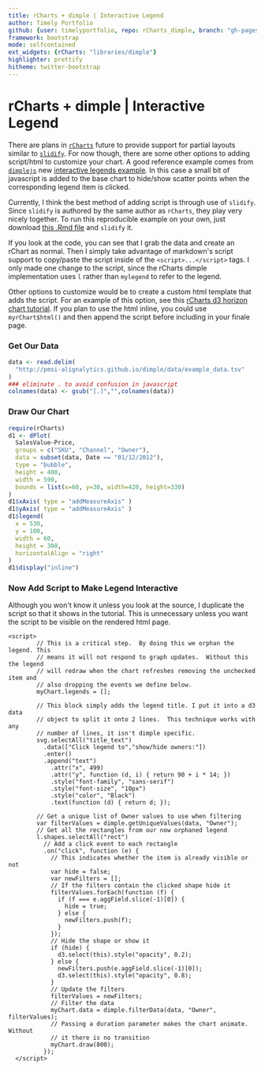 ```yaml
---
title: rCharts + dimple | Interactive Legend
author: Timely Portfolio
github: {user: timelyportfolio, repo: rCharts_dimple, branch: "gh-pages"}
framework: bootstrap
mode: selfcontained
ext_widgets: {rCharts: "libraries/dimple"}
highlighter: prettify
hitheme: twitter-bootstrap
---
```


<style>
.container { width: 850px;}
</style>

# rCharts + dimple | Interactive Legend

There are plans in [`rCharts`](http://rcharts.io/site) future to provide support for partial layouts similar to [`slidify`](http://slidify.org).  For now though, there are some other options to adding script/html to customize your chart.  A good reference example comes from [`dimplejs`](http://dimplejs.org) new [interactive legends example](http://dimplejs.org/advanced_examples_viewer.html?id=advanced_interactive_legends).  In this case a small bit of javascript is added to the base chart to hide/show scatter points when the corresponding legend item is clicked.

Currently, I think the best method of adding script is through use of `slidify`.  Since `slidify` is authored by the same author as `rCharts`, they play very nicely together.  To run this reproducible example on your own, just download [this .Rmd file](http://timelyportfolio.github.io/rCharts_dimple/example48_interactive_legend.Rmd) and `slidify` it.

If you look at the code, you can see that I grab the data and create an rChart as normal.  Then I simply take advantage of markdown's script support to copy/paste the script inside of the `<script>...</script>` tags.  I only made one change to the script, since the rCharts dimple implementation uses `l` rather than `mylegend` to refer to the legend.

Other options to customize would be to create a custom html template that adds the script.  For an example of this option, see this [rCharts d3 horizon chart tutorial](http://timelyportfolio.github.io/rCharts_d3_horizon/).  If you plan to use the html inline, you could use `myrChart$html()` and then append the script before including in your finale page.




### Get Our Data

```r
data <- read.delim(
  "http://pmsi-alignalytics.github.io/dimple/data/example_data.tsv"
)
### eliminate . to avoid confusion in javascript
colnames(data) <- gsub("[.]","",colnames(data))
```


### Draw Our Chart

```r
require(rCharts)
d1 <- dPlot(
  SalesValue~Price,
  groups = c("SKU", "Channel", "Owner"),
  data = subset(data, Date == "01/12/2012"),
  type = "bubble",
  height = 400,
  width = 590,
  bounds = list(x=60, y=30, width=420, height=330)
)
d1$xAxis( type = "addMeasureAxis" )
d1$yAxis( type = "addMeasureAxis" )
d1$legend(
  x = 530,
  y = 100,
  width = 60,
  height = 300,
  horizontalAlign = "right"
)
d1$display("inline")
```


<div id='chart2d428776366' class='rChart dimple'></div>
<script type="text/javascript">
  var opts = {
 "dom": "chart2d428776366",
"width":    590,
"height":    400,
"x": "Price",
"y": "SalesValue",
"groups": [ "SKU", "Channel", "Owner" ],
"type": "bubble",
"bounds": {
 "x":     60,
"y":     30,
"width":    420,
"height":    330 
},
"id": "chart2d428776366" 
},
    data = [
 {
 "Date": "01/12/2012",
"Month": "Dec-12",
"Channel": "Hypermarkets",
"Owner": "Aperture",
"Brand": "Delta",
"PackSize": 12,
"PackType": "Standard",
"SKU": "Delta 12 Pack Standard",
"PriceTier": "Budget",
"UnitSales": 1553,
"SalesValue": 88223,
"Distribution":  98.19,
"CostofSales": 224.14,
"Price":  56.81,
"GrossProfit":  87999,
"IndirectCosts":  82160,
"OperatingProfit": 5838.9,
"UnitSalesMonthlyChange": 81,
"SalesValueMonthlyChange": 4492,
"DistributionMonthlyChange":   0.64,
"CostofSalesMonthlyChange":  11.42,
"PriceMonthlyChange":  -0.07,
"GrossProfitMonthlyChange": 4480.6,
"IndirectCostsMonthlyChange":   4184,
"OperatingProfitMonthlyChange": 296.57 
},
{
 "Date": "01/12/2012",
"Month": "Dec-12",
"Channel": "Hypermarkets",
"Owner": "Aperture",
"Brand": "Eta",
"PackSize": 12,
"PackType": "Standard",
"SKU": "Eta 12 Pack Standard",
"PriceTier": "Budget",
"UnitSales": 928,
"SalesValue": 40885,
"Distribution":  17.48,
"CostofSales": 103.87,
"Price":  44.06,
"GrossProfit":  40781,
"IndirectCosts":  38075,
"OperatingProfit": 2705.9,
"UnitSalesMonthlyChange": 66,
"SalesValueMonthlyChange": 2829,
"DistributionMonthlyChange":   2.34,
"CostofSalesMonthlyChange":   7.19,
"PriceMonthlyChange":  -0.09,
"GrossProfitMonthlyChange": 2821.8,
"IndirectCostsMonthlyChange": 2634.6,
"OperatingProfitMonthlyChange": 187.24 
},
{
 "Date": "01/12/2012",
"Month": "Dec-12",
"Channel": "Hypermarkets",
"Owner": "Aperture",
"Brand": "Omicron",
"PackSize": 8,
"PackType": "Standard",
"SKU": "Omicron 8 Pack Standard",
"PriceTier": "Regular",
"UnitSales": 470,
"SalesValue": 41348,
"Distribution":  33.84,
"CostofSales": 105.05,
"Price":  87.97,
"GrossProfit":  41243,
"IndirectCosts":  38507,
"OperatingProfit": 2736.3,
"UnitSalesMonthlyChange": 180,
"SalesValueMonthlyChange": 15759,
"DistributionMonthlyChange":   3.44,
"CostofSalesMonthlyChange":  40.04,
"PriceMonthlyChange":  -0.27,
"GrossProfitMonthlyChange":  15719,
"IndirectCostsMonthlyChange":  14676,
"OperatingProfitMonthlyChange": 1042.5 
},
{
 "Date": "01/12/2012",
"Month": "Dec-12",
"Channel": "Hypermarkets",
"Owner": "Aperture",
"Brand": "Omicron",
"PackSize": 12,
"PackType": "Deluxe",
"SKU": "Omicron 12 Pack Deluxe",
"PriceTier": "Regular",
"UnitSales": 721,
"SalesValue": 63070,
"Distribution":  48.42,
"CostofSales": 160.24,
"Price":  87.48,
"GrossProfit":  62910,
"IndirectCosts":  58736,
"OperatingProfit": 4174.3,
"UnitSalesMonthlyChange": 349,
"SalesValueMonthlyChange": 30535,
"DistributionMonthlyChange":   7.74,
"CostofSalesMonthlyChange":  77.58,
"PriceMonthlyChange":   0.02,
"GrossProfitMonthlyChange":  30457,
"IndirectCostsMonthlyChange":  28437,
"OperatingProfitMonthlyChange": 2020.8 
},
{
 "Date": "01/12/2012",
"Month": "Dec-12",
"Channel": "Hypermarkets",
"Owner": "Aperture",
"Brand": "Omicron",
"PackSize": 12,
"PackType": "Giftset",
"SKU": "Omicron 12 Pack Giftset",
"PriceTier": "Regular",
"UnitSales": 7315,
"SalesValue": 620587,
"Distribution":  99.44,
"CostofSales": 1576.7,
"Price":  84.84,
"GrossProfit": 6.1901e+05,
"IndirectCosts": 5.7793e+05,
"OperatingProfit":  41076,
"UnitSalesMonthlyChange": 4604,
"SalesValueMonthlyChange": 385333,
"DistributionMonthlyChange":   0.23,
"CostofSalesMonthlyChange": 978.97,
"PriceMonthlyChange":  -1.94,
"GrossProfitMonthlyChange": 3.8435e+05,
"IndirectCostsMonthlyChange": 3.5885e+05,
"OperatingProfitMonthlyChange":  25505 
},
{
 "Date": "01/12/2012",
"Month": "Dec-12",
"Channel": "Hypermarkets",
"Owner": "Aperture",
"Brand": "Omicron",
"PackSize": 12,
"PackType": "Standard",
"SKU": "Omicron 12 Pack Standard",
"PriceTier": "Regular",
"UnitSales": 1766,
"SalesValue": 129609,
"Distribution":  50.03,
"CostofSales": 329.29,
"Price":  73.39,
"GrossProfit": 1.2928e+05,
"IndirectCosts": 1.207e+05,
"OperatingProfit": 8578.5,
"UnitSalesMonthlyChange": 918,
"SalesValueMonthlyChange": 67277,
"DistributionMonthlyChange":   8.73,
"CostofSalesMonthlyChange": 170.93,
"PriceMonthlyChange":  -0.11,
"GrossProfitMonthlyChange":  67106,
"IndirectCostsMonthlyChange":  62654,
"OperatingProfitMonthlyChange": 4452.5 
},
{
 "Date": "01/12/2012",
"Month": "Dec-12",
"Channel": "Hypermarkets",
"Owner": "Aperture",
"Brand": "Omicron",
"PackSize": 18,
"PackType": "Standard",
"SKU": "Omicron 18 Pack Standard",
"PriceTier": "Regular",
"UnitSales": 40370,
"SalesValue": 2379032,
"Distribution":  99.94,
"CostofSales": 6044.2,
"Price":  58.93,
"GrossProfit": 2.373e+06,
"IndirectCosts": 2.2155e+06,
"OperatingProfit": 1.5746e+05,
"UnitSalesMonthlyChange": -503,
"SalesValueMonthlyChange": -39845,
"DistributionMonthlyChange":   0.01,
"CostofSalesMonthlyChange": -101.23,
"PriceMonthlyChange":  -0.25,
"GrossProfitMonthlyChange": -39744,
"IndirectCostsMonthlyChange": -37106,
"OperatingProfitMonthlyChange": -2637.4 
},
{
 "Date": "01/12/2012",
"Month": "Dec-12",
"Channel": "Hypermarkets",
"Owner": "Aperture",
"Brand": "Sigma",
"PackSize": 12,
"PackType": "Giftset",
"SKU": "Sigma 12 Pack Giftset",
"PriceTier": "Premium",
"UnitSales": 2388,
"SalesValue": 355954,
"Distribution":  98.21,
"CostofSales": 904.34,
"Price": 149.06,
"GrossProfit": 3.5505e+05,
"IndirectCosts": 3.3149e+05,
"OperatingProfit":  23560,
"UnitSalesMonthlyChange": 837,
"SalesValueMonthlyChange": 123731,
"DistributionMonthlyChange":   1.91,
"CostofSalesMonthlyChange": 314.35,
"PriceMonthlyChange":  -0.66,
"GrossProfitMonthlyChange": 1.2342e+05,
"IndirectCostsMonthlyChange": 1.1523e+05,
"OperatingProfitMonthlyChange": 8189.6 
},
{
 "Date": "01/12/2012",
"Month": "Dec-12",
"Channel": "Hypermarkets",
"Owner": "Aperture",
"Brand": "Sigma",
"PackSize": 12,
"PackType": "Standard",
"SKU": "Sigma 12 Pack Standard",
"PriceTier": "Premium",
"UnitSales": 1663,
"SalesValue": 245351,
"Distribution":  98.66,
"CostofSales": 623.34,
"Price": 147.54,
"GrossProfit": 2.4473e+05,
"IndirectCosts": 2.2849e+05,
"OperatingProfit":  16239,
"UnitSalesMonthlyChange": 630,
"SalesValueMonthlyChange": 92337,
"DistributionMonthlyChange":   0.16,
"CostofSalesMonthlyChange": 234.59,
"PriceMonthlyChange":  -0.59,
"GrossProfitMonthlyChange":  92102,
"IndirectCostsMonthlyChange":  85990,
"OperatingProfitMonthlyChange": 6112.1 
},
{
 "Date": "01/12/2012",
"Month": "Dec-12",
"Channel": "Hypermarkets",
"Owner": "Aperture",
"Brand": "Tau",
"PackSize": 12,
"PackType": "Standard",
"SKU": "Tau 12 Pack Standard",
"PriceTier": "Regular",
"UnitSales": 589,
"SalesValue": 45364,
"Distribution":  92.22,
"CostofSales": 115.25,
"Price":  77.02,
"GrossProfit":  45249,
"IndirectCosts":  42246,
"OperatingProfit": 3002.3,
"UnitSalesMonthlyChange": 30,
"SalesValueMonthlyChange": 2436,
"DistributionMonthlyChange":  -1.04,
"CostofSalesMonthlyChange":   6.19,
"PriceMonthlyChange":   0.23,
"GrossProfitMonthlyChange": 2429.8,
"IndirectCostsMonthlyChange": 2268.6,
"OperatingProfitMonthlyChange": 161.24 
},
{
 "Date": "01/12/2012",
"Month": "Dec-12",
"Channel": "Hypermarkets",
"Owner": "Black Mesa",
"Brand": "Epsilon",
"PackSize": 12,
"PackType": "Standard",
"SKU": "Epsilon 12 Pack Standard",
"PriceTier": "Budget",
"UnitSales": 721,
"SalesValue": 38965,
"Distribution":  45.96,
"CostofSales":  98.99,
"Price":  54.04,
"GrossProfit":  38866,
"IndirectCosts":  36287,
"OperatingProfit": 2578.8,
"UnitSalesMonthlyChange": 127,
"SalesValueMonthlyChange": 6734,
"DistributionMonthlyChange":   0.66,
"CostofSalesMonthlyChange":   17.1,
"PriceMonthlyChange":  -0.22,
"GrossProfitMonthlyChange": 6716.9,
"IndirectCostsMonthlyChange":   6271,
"OperatingProfitMonthlyChange": 445.89 
},
{
 "Date": "01/12/2012",
"Month": "Dec-12",
"Channel": "Hypermarkets",
"Owner": "Black Mesa",
"Brand": "Iota",
"PackSize": 12,
"PackType": "Giftset",
"SKU": "Iota 12 Pack Giftset",
"PriceTier": "Regular",
"UnitSales": 1177,
"SalesValue": 114062,
"Distribution":  97.46,
"CostofSales": 289.79,
"Price":  96.91,
"GrossProfit": 1.1377e+05,
"IndirectCosts": 1.0622e+05,
"OperatingProfit": 7549.7,
"UnitSalesMonthlyChange": 591,
"SalesValueMonthlyChange": 56616,
"DistributionMonthlyChange":   3.71,
"CostofSalesMonthlyChange": 143.84,
"PriceMonthlyChange":  -1.12,
"GrossProfitMonthlyChange":  56472,
"IndirectCostsMonthlyChange":  52724,
"OperatingProfitMonthlyChange": 3747.8 
},
{
 "Date": "01/12/2012",
"Month": "Dec-12",
"Channel": "Hypermarkets",
"Owner": "Black Mesa",
"Brand": "Iota",
"PackSize": 12,
"PackType": "Standard",
"SKU": "Iota 12 Pack Standard",
"PriceTier": "Regular",
"UnitSales": 1384,
"SalesValue": 123644,
"Distribution":   98.4,
"CostofSales": 314.13,
"Price":  89.34,
"GrossProfit": 1.2333e+05,
"IndirectCosts": 1.1515e+05,
"OperatingProfit": 8183.9,
"UnitSalesMonthlyChange": 333,
"SalesValueMonthlyChange": 30877,
"DistributionMonthlyChange":   1.62,
"CostofSalesMonthlyChange":  78.44,
"PriceMonthlyChange":   1.07,
"GrossProfitMonthlyChange":  30799,
"IndirectCostsMonthlyChange":  28755,
"OperatingProfitMonthlyChange":   2044 
},
{
 "Date": "01/12/2012",
"Month": "Dec-12",
"Channel": "Hypermarkets",
"Owner": "Black Mesa",
"Brand": "Lambda",
"PackSize": 8,
"PackType": "Standard",
"SKU": "Lambda 8 Pack Standard",
"PriceTier": "Budget",
"UnitSales": 796,
"SalesValue": 48595,
"Distribution":  42.62,
"CostofSales": 123.46,
"Price":  61.05,
"GrossProfit":  48472,
"IndirectCosts":  45255,
"OperatingProfit": 3216.8,
"UnitSalesMonthlyChange": -123,
"SalesValueMonthlyChange": -6366,
"DistributionMonthlyChange": -26.55,
"CostofSalesMonthlyChange": -16.17,
"PriceMonthlyChange":   1.24,
"GrossProfitMonthlyChange": -6349.8,
"IndirectCostsMonthlyChange": -5928.5,
"OperatingProfitMonthlyChange": -421.35 
},
{
 "Date": "01/12/2012",
"Month": "Dec-12",
"Channel": "Hypermarkets",
"Owner": "Black Mesa",
"Brand": "Lambda",
"PackSize": 12,
"PackType": "Standard",
"SKU": "Lambda 12 Pack Standard",
"PriceTier": "Budget",
"UnitSales": 3245,
"SalesValue": 187067,
"Distribution":  99.71,
"CostofSales": 475.26,
"Price":  57.65,
"GrossProfit": 1.8659e+05,
"IndirectCosts": 1.7421e+05,
"OperatingProfit":  12382,
"UnitSalesMonthlyChange": 274,
"SalesValueMonthlyChange": 16015,
"DistributionMonthlyChange":    0.4,
"CostofSalesMonthlyChange":  40.69,
"PriceMonthlyChange":   0.08,
"GrossProfitMonthlyChange":  15974,
"IndirectCostsMonthlyChange":  14914,
"OperatingProfitMonthlyChange": 1060.4 
},
{
 "Date": "01/12/2012",
"Month": "Dec-12",
"Channel": "Hypermarkets",
"Owner": "Black Mesa",
"Brand": "Mu",
"PackSize": 12,
"PackType": "Standard",
"SKU": "Mu 12 Pack Standard",
"PriceTier": "Premium",
"UnitSales": 614,
"SalesValue": 90866,
"Distribution":  66.91,
"CostofSales": 230.86,
"Price": 147.99,
"GrossProfit":  90635,
"IndirectCosts":  84621,
"OperatingProfit": 6013.8,
"UnitSalesMonthlyChange": 343,
"SalesValueMonthlyChange": 49419,
"DistributionMonthlyChange":   8.69,
"CostofSalesMonthlyChange": 125.56,
"PriceMonthlyChange":  -4.95,
"GrossProfitMonthlyChange":  49293,
"IndirectCostsMonthlyChange":  46023,
"OperatingProfitMonthlyChange": 3270.9 
},
{
 "Date": "01/12/2012",
"Month": "Dec-12",
"Channel": "Hypermarkets",
"Owner": "Black Mesa",
"Brand": "Theta",
"PackSize": 6,
"PackType": "Standard",
"SKU": "Theta 6 Pack Standard",
"PriceTier": "Regular",
"UnitSales": 305,
"SalesValue": 31113,
"Distribution":   20.6,
"CostofSales":  79.04,
"Price": 102.01,
"GrossProfit":  31034,
"IndirectCosts":  28975,
"OperatingProfit": 2059.3,
"UnitSalesMonthlyChange": 126,
"SalesValueMonthlyChange": 12752,
"DistributionMonthlyChange":   2.96,
"CostofSalesMonthlyChange":  32.39,
"PriceMonthlyChange":  -0.57,
"GrossProfitMonthlyChange":  12720,
"IndirectCostsMonthlyChange":  11876,
"OperatingProfitMonthlyChange": 843.65 
},
{
 "Date": "01/12/2012",
"Month": "Dec-12",
"Channel": "Hypermarkets",
"Owner": "Black Mesa",
"Brand": "Theta",
"PackSize": 8,
"PackType": "Standard",
"SKU": "Theta 8 Pack Standard",
"PriceTier": "Regular",
"UnitSales": 4679,
"SalesValue": 344647,
"Distribution":  97.49,
"CostofSales": 875.61,
"Price":  73.66,
"GrossProfit": 3.4377e+05,
"IndirectCosts": 3.2096e+05,
"OperatingProfit":  22811,
"UnitSalesMonthlyChange": 1872,
"SalesValueMonthlyChange": 132030,
"DistributionMonthlyChange":   -1.1,
"CostofSalesMonthlyChange": 335.44,
"PriceMonthlyChange":  -2.09,
"GrossProfitMonthlyChange": 1.3169e+05,
"IndirectCostsMonthlyChange": 1.2296e+05,
"OperatingProfitMonthlyChange": 8738.2 
},
{
 "Date": "01/12/2012",
"Month": "Dec-12",
"Channel": "Hypermarkets",
"Owner": "Black Mesa",
"Brand": "Theta",
"PackSize": 12,
"PackType": "Deluxe",
"SKU": "Theta 12 Pack Deluxe",
"PriceTier": "Regular",
"UnitSales": 1894,
"SalesValue": 155006,
"Distribution":   81.5,
"CostofSales": 393.81,
"Price":  81.84,
"GrossProfit": 1.5461e+05,
"IndirectCosts": 1.4435e+05,
"OperatingProfit":  10259,
"UnitSalesMonthlyChange": 1414,
"SalesValueMonthlyChange": 114224,
"DistributionMonthlyChange":   9.69,
"CostofSalesMonthlyChange":  290.2,
"PriceMonthlyChange":  -3.12,
"GrossProfitMonthlyChange": 1.1393e+05,
"IndirectCostsMonthlyChange": 1.0637e+05,
"OperatingProfitMonthlyChange": 7559.8 
},
{
 "Date": "01/12/2012",
"Month": "Dec-12",
"Channel": "Hypermarkets",
"Owner": "Black Mesa",
"Brand": "Theta",
"PackSize": 12,
"PackType": "Giftset",
"SKU": "Theta 12 Pack Giftset",
"PriceTier": "Regular",
"UnitSales": 4281,
"SalesValue": 368994,
"Distribution":  99.39,
"CostofSales": 937.47,
"Price":  86.19,
"GrossProfit": 3.6806e+05,
"IndirectCosts": 3.4363e+05,
"OperatingProfit":  24423,
"UnitSalesMonthlyChange": 2374,
"SalesValueMonthlyChange": 191488,
"DistributionMonthlyChange":   0.85,
"CostofSalesMonthlyChange":  486.5,
"PriceMonthlyChange":  -6.89,
"GrossProfitMonthlyChange": 1.91e+05,
"IndirectCostsMonthlyChange": 1.7833e+05,
"OperatingProfitMonthlyChange":  12675 
},
{
 "Date": "01/12/2012",
"Month": "Dec-12",
"Channel": "Hypermarkets",
"Owner": "Black Mesa",
"Brand": "Theta",
"PackSize": 12,
"PackType": "Standard",
"SKU": "Theta 12 Pack Standard",
"PriceTier": "Regular",
"UnitSales": 10676,
"SalesValue": 768425,
"Distribution":  99.98,
"CostofSales": 1952.3,
"Price":  71.98,
"GrossProfit": 7.6647e+05,
"IndirectCosts": 7.1561e+05,
"OperatingProfit":  50860,
"UnitSalesMonthlyChange": 2739,
"SalesValueMonthlyChange": 186789,
"DistributionMonthlyChange":   0.47,
"CostofSalesMonthlyChange": 474.55,
"PriceMonthlyChange":   -1.3,
"GrossProfitMonthlyChange": 1.8631e+05,
"IndirectCostsMonthlyChange": 1.7395e+05,
"OperatingProfitMonthlyChange":  12364 
},
{
 "Date": "01/12/2012",
"Month": "Dec-12",
"Channel": "Hypermarkets",
"Owner": "Black Mesa",
"Brand": "Theta",
"PackSize": 18,
"PackType": "Standard",
"SKU": "Theta 18 Pack Standard",
"PriceTier": "Regular",
"UnitSales": 69711,
"SalesValue": 4120384,
"Distribution":  99.64,
"CostofSales":  10468,
"Price":  59.11,
"GrossProfit": 4.1099e+06,
"IndirectCosts": 3.8372e+06,
"OperatingProfit": 2.7272e+05,
"UnitSalesMonthlyChange": 52055,
"SalesValueMonthlyChange": 2986989,
"DistributionMonthlyChange":  -0.31,
"CostofSalesMonthlyChange": 7588.8,
"PriceMonthlyChange":  -5.08,
"GrossProfitMonthlyChange": 2.9794e+06,
"IndirectCostsMonthlyChange": 2.7817e+06,
"OperatingProfitMonthlyChange": 1.977e+05 
},
{
 "Date": "01/12/2012",
"Month": "Dec-12",
"Channel": "Hypermarkets",
"Owner": "LexCorp",
"Brand": "Gamma",
"PackSize": 12,
"PackType": "Standard",
"SKU": "Gamma 12 Pack Standard",
"PriceTier": "Budget",
"UnitSales": 2547,
"SalesValue": 158784,
"Distribution":  99.21,
"CostofSales": 403.41,
"Price":  62.34,
"GrossProfit": 1.5838e+05,
"IndirectCosts": 1.4787e+05,
"OperatingProfit":  10510,
"UnitSalesMonthlyChange": 125,
"SalesValueMonthlyChange": 10540,
"DistributionMonthlyChange":   1.29,
"CostofSalesMonthlyChange":  26.78,
"PriceMonthlyChange":   1.13,
"GrossProfitMonthlyChange":  10513,
"IndirectCostsMonthlyChange": 9815.8,
"OperatingProfitMonthlyChange": 697.43 
},
{
 "Date": "01/12/2012",
"Month": "Dec-12",
"Channel": "Hypermarkets",
"Owner": "MomCorp",
"Brand": "Alpha",
"PackSize": 12,
"PackType": "Standard",
"SKU": "Alpha 12 Pack Standard",
"PriceTier": "Regular",
"UnitSales": 1537,
"SalesValue": 128728,
"Distribution":  70.09,
"CostofSales": 327.05,
"Price":  83.75,
"GrossProfit": 1.284e+05,
"IndirectCosts": 1.1988e+05,
"OperatingProfit": 8520.6,
"UnitSalesMonthlyChange": 563,
"SalesValueMonthlyChange": 45857,
"DistributionMonthlyChange":  -1.67,
"CostofSalesMonthlyChange": 116.51,
"PriceMonthlyChange":  -1.33,
"GrossProfitMonthlyChange":  45740,
"IndirectCostsMonthlyChange":  42705,
"OperatingProfitMonthlyChange": 3035.3 
},
{
 "Date": "01/12/2012",
"Month": "Dec-12",
"Channel": "Hypermarkets",
"Owner": "MomCorp",
"Brand": "Alpha",
"PackSize": 18,
"PackType": "Standard",
"SKU": "Alpha 18 Pack Standard",
"PriceTier": "Regular",
"UnitSales": 2521,
"SalesValue": 191567,
"Distribution":  95.73,
"CostofSales":  486.7,
"Price":  75.99,
"GrossProfit": 1.9108e+05,
"IndirectCosts": 1.784e+05,
"OperatingProfit":  12679,
"UnitSalesMonthlyChange": 321,
"SalesValueMonthlyChange": 27490,
"DistributionMonthlyChange":   0.41,
"CostofSalesMonthlyChange":  69.84,
"PriceMonthlyChange":   1.41,
"GrossProfitMonthlyChange":  27420,
"IndirectCostsMonthlyChange":  25601,
"OperatingProfitMonthlyChange": 1818.8 
},
{
 "Date": "01/12/2012",
"Month": "Dec-12",
"Channel": "Hypermarkets",
"Owner": "Rekall",
"Brand": "Beta",
"PackSize": 8,
"PackType": "Standard",
"SKU": "Beta 8 Pack Standard",
"PriceTier": "Premium",
"UnitSales": 1839,
"SalesValue": 218055,
"Distribution":  97.78,
"CostofSales": 553.99,
"Price": 118.57,
"GrossProfit": 2.175e+05,
"IndirectCosts": 2.0307e+05,
"OperatingProfit":  14433,
"UnitSalesMonthlyChange": 669,
"SalesValueMonthlyChange": 79398,
"DistributionMonthlyChange":   0.37,
"CostofSalesMonthlyChange": 201.72,
"PriceMonthlyChange":   0.06,
"GrossProfitMonthlyChange":  79196,
"IndirectCostsMonthlyChange":  73941,
"OperatingProfitMonthlyChange": 5255.2 
},
{
 "Date": "01/12/2012",
"Month": "Dec-12",
"Channel": "Hypermarkets",
"Owner": "Rekall",
"Brand": "Beta",
"PackSize": 12,
"PackType": "Deluxe",
"SKU": "Beta 12 Pack Deluxe",
"PriceTier": "Premium",
"UnitSales": 1241,
"SalesValue": 141427,
"Distribution":  82.09,
"CostofSales": 359.31,
"Price": 113.96,
"GrossProfit": 1.4107e+05,
"IndirectCosts": 1.3171e+05,
"OperatingProfit": 9360.5,
"UnitSalesMonthlyChange": 688,
"SalesValueMonthlyChange": 78391,
"DistributionMonthlyChange":  13.12,
"CostofSalesMonthlyChange": 199.16,
"PriceMonthlyChange":  -0.03,
"GrossProfitMonthlyChange":  78192,
"IndirectCostsMonthlyChange":  73004,
"OperatingProfitMonthlyChange": 5188.3 
},
{
 "Date": "01/12/2012",
"Month": "Dec-12",
"Channel": "Hypermarkets",
"Owner": "Rekall",
"Brand": "Beta",
"PackSize": 12,
"PackType": "Giftset",
"SKU": "Beta 12 Pack Giftset",
"PriceTier": "Premium",
"UnitSales": 6796,
"SalesValue": 786737,
"Distribution":  99.43,
"CostofSales": 1998.8,
"Price": 115.76,
"GrossProfit": 7.8474e+05,
"IndirectCosts": 7.3267e+05,
"OperatingProfit":  52072,
"UnitSalesMonthlyChange": 4294,
"SalesValueMonthlyChange": 490375,
"DistributionMonthlyChange":   2.32,
"CostofSalesMonthlyChange": 1245.8,
"PriceMonthlyChange":  -2.69,
"GrossProfitMonthlyChange": 4.8913e+05,
"IndirectCostsMonthlyChange": 4.5667e+05,
"OperatingProfitMonthlyChange":  32456 
},
{
 "Date": "01/12/2012",
"Month": "Dec-12",
"Channel": "Hypermarkets",
"Owner": "Rekall",
"Brand": "Beta",
"PackSize": 12,
"PackType": "Standard",
"SKU": "Beta 12 Pack Standard",
"PriceTier": "Premium",
"UnitSales": 8007,
"SalesValue": 823151,
"Distribution":  99.93,
"CostofSales": 2091.3,
"Price":  102.8,
"GrossProfit": 8.2106e+05,
"IndirectCosts": 7.6658e+05,
"OperatingProfit":  54483,
"UnitSalesMonthlyChange": 1427,
"SalesValueMonthlyChange": 153240,
"DistributionMonthlyChange":   0.02,
"CostofSalesMonthlyChange": 389.32,
"PriceMonthlyChange":   0.99,
"GrossProfitMonthlyChange": 1.5285e+05,
"IndirectCostsMonthlyChange": 1.4271e+05,
"OperatingProfitMonthlyChange":  10143 
},
{
 "Date": "01/12/2012",
"Month": "Dec-12",
"Channel": "Hypermarkets",
"Owner": "Rekall",
"Brand": "Beta",
"PackSize": 18,
"PackType": "Standard",
"SKU": "Beta 18 Pack Standard",
"PriceTier": "Premium",
"UnitSales": 17705,
"SalesValue": 1542020,
"Distribution":  98.23,
"CostofSales": 3917.7,
"Price":   87.1,
"GrossProfit": 1.5381e+06,
"IndirectCosts": 1.436e+06,
"OperatingProfit": 1.0206e+05,
"UnitSalesMonthlyChange": 10228,
"SalesValueMonthlyChange": 868979,
"DistributionMonthlyChange":   1.66,
"CostofSalesMonthlyChange": 2207.7,
"PriceMonthlyChange":  -2.91,
"GrossProfitMonthlyChange": 8.6677e+05,
"IndirectCostsMonthlyChange": 8.0926e+05,
"OperatingProfitMonthlyChange":  57515 
},
{
 "Date": "01/12/2012",
"Month": "Dec-12",
"Channel": "Hypermarkets",
"Owner": "Rekall",
"Brand": "Beta",
"PackSize": 60,
"PackType": "Standard",
"SKU": "Beta 60 Pack Standard",
"PriceTier": "Premium",
"UnitSales": 974,
"SalesValue": 103201,
"Distribution":  50.46,
"CostofSales": 262.19,
"Price": 105.96,
"GrossProfit": 1.0294e+05,
"IndirectCosts":  96108,
"OperatingProfit": 6830.4,
"UnitSalesMonthlyChange": 382,
"SalesValueMonthlyChange": 42390,
"DistributionMonthlyChange":   7.98,
"CostofSalesMonthlyChange":  107.7,
"PriceMonthlyChange":   3.24,
"GrossProfitMonthlyChange":  42282,
"IndirectCostsMonthlyChange":  39477,
"OperatingProfitMonthlyChange": 2805.1 
},
{
 "Date": "01/12/2012",
"Month": "Dec-12",
"Channel": "Hypermarkets",
"Owner": "Stark Ind",
"Brand": "Omega",
"PackSize": 12,
"PackType": "Standard",
"SKU": "Omega 12 Pack Standard",
"PriceTier": "Budget",
"UnitSales": 625,
"SalesValue": 39725,
"Distribution":  36.61,
"CostofSales": 100.93,
"Price":  63.56,
"GrossProfit":  39624,
"IndirectCosts":  36995,
"OperatingProfit": 2629.5,
"UnitSalesMonthlyChange": 245,
"SalesValueMonthlyChange": 15871,
"DistributionMonthlyChange":  -1.41,
"CostofSalesMonthlyChange":  40.33,
"PriceMonthlyChange":   0.79,
"GrossProfitMonthlyChange":  15831,
"IndirectCostsMonthlyChange":  14780,
"OperatingProfitMonthlyChange": 1050.3 
},
{
 "Date": "01/12/2012",
"Month": "Dec-12",
"Channel": "Hypermarkets",
"Owner": "Tyrell Corp",
"Brand": "Kappa",
"PackSize": 8,
"PackType": "Standard",
"SKU": "Kappa 8 Pack Standard",
"PriceTier": "Regular",
"UnitSales": 1416,
"SalesValue": 108079,
"Distribution":   64.3,
"CostofSales": 274.58,
"Price":  76.33,
"GrossProfit": 1.078e+05,
"IndirectCosts": 1.0065e+05,
"OperatingProfit": 7153.3,
"UnitSalesMonthlyChange": 425,
"SalesValueMonthlyChange": 32565,
"DistributionMonthlyChange":   0.79,
"CostofSalesMonthlyChange":  82.73,
"PriceMonthlyChange":   0.13,
"GrossProfitMonthlyChange":  32482,
"IndirectCostsMonthlyChange":  30327,
"OperatingProfitMonthlyChange": 2155.4 
},
{
 "Date": "01/12/2012",
"Month": "Dec-12",
"Channel": "Hypermarkets",
"Owner": "Tyrell Corp",
"Brand": "Kappa",
"PackSize": 12,
"PackType": "Standard",
"SKU": "Kappa 12 Pack Standard",
"PriceTier": "Regular",
"UnitSales": 5180,
"SalesValue": 355197,
"Distribution":  99.33,
"CostofSales": 902.41,
"Price":  68.57,
"GrossProfit": 3.5429e+05,
"IndirectCosts": 3.3078e+05,
"OperatingProfit":  23510,
"UnitSalesMonthlyChange": 2874,
"SalesValueMonthlyChange": 187428,
"DistributionMonthlyChange":   0.59,
"CostofSalesMonthlyChange": 476.18,
"PriceMonthlyChange":  -4.18,
"GrossProfitMonthlyChange": 1.8695e+05,
"IndirectCostsMonthlyChange": 1.7455e+05,
"OperatingProfitMonthlyChange":  12405 
},
{
 "Date": "01/12/2012",
"Month": "Dec-12",
"Channel": "Hypermarkets",
"Owner": "Tyrell Corp",
"Brand": "Kappa",
"PackSize": 18,
"PackType": "Standard",
"SKU": "Kappa 18 Pack Standard",
"PriceTier": "Regular",
"UnitSales": 11113,
"SalesValue": 697498,
"Distribution":  99.07,
"CostofSales": 1772.1,
"Price":  62.76,
"GrossProfit": 6.9573e+05,
"IndirectCosts": 6.4956e+05,
"OperatingProfit":  46166,
"UnitSalesMonthlyChange": 1348,
"SalesValueMonthlyChange": 89144,
"DistributionMonthlyChange":   0.71,
"CostofSalesMonthlyChange": 226.47,
"PriceMonthlyChange":   0.46,
"GrossProfitMonthlyChange":  88918,
"IndirectCostsMonthlyChange":  83017,
"OperatingProfitMonthlyChange": 5900.4 
},
{
 "Date": "01/12/2012",
"Month": "Dec-12",
"Channel": "Hypermarkets",
"Owner": "Wayne Ent",
"Brand": "Pi",
"PackSize": 12,
"PackType": "Giftset",
"SKU": "Pi 12 Pack Giftset",
"PriceTier": "Regular",
"UnitSales": 1380,
"SalesValue": 108170,
"Distribution":  74.75,
"CostofSales": 274.82,
"Price":  78.38,
"GrossProfit": 1.079e+05,
"IndirectCosts": 1.0074e+05,
"OperatingProfit": 7159.7,
"UnitSalesMonthlyChange": 622,
"SalesValueMonthlyChange": 48739,
"DistributionMonthlyChange":  -3.19,
"CostofSalesMonthlyChange": 123.83,
"PriceMonthlyChange":  -0.03,
"GrossProfitMonthlyChange":  48615,
"IndirectCostsMonthlyChange":  45389,
"OperatingProfitMonthlyChange": 3225.7 
},
{
 "Date": "01/12/2012",
"Month": "Dec-12",
"Channel": "Supermarkets",
"Owner": "Aperture",
"Brand": "Delta",
"PackSize": 12,
"PackType": "Standard",
"SKU": "Delta 12 Pack Standard",
"PriceTier": "Budget",
"UnitSales": 808,
"SalesValue": 48600,
"Distribution":  20.13,
"CostofSales": 123.47,
"Price":  60.15,
"GrossProfit":  48477,
"IndirectCosts":  45260,
"OperatingProfit": 3216.7,
"UnitSalesMonthlyChange": 23,
"SalesValueMonthlyChange": 2091,
"DistributionMonthlyChange":   1.33,
"CostofSalesMonthlyChange":   5.31,
"PriceMonthlyChange":    0.9,
"GrossProfitMonthlyChange": 2085.7,
"IndirectCostsMonthlyChange": 1947.3,
"OperatingProfitMonthlyChange":  138.4 
},
{
 "Date": "01/12/2012",
"Month": "Dec-12",
"Channel": "Supermarkets",
"Owner": "Aperture",
"Brand": "Eta",
"PackSize": 12,
"PackType": "Standard",
"SKU": "Eta 12 Pack Standard",
"PriceTier": "Budget",
"UnitSales": 709,
"SalesValue": 31264,
"Distribution":   4.11,
"CostofSales":  79.43,
"Price":   44.1,
"GrossProfit":  31185,
"IndirectCosts":  29115,
"OperatingProfit": 2069.1,
"UnitSalesMonthlyChange": -97,
"SalesValueMonthlyChange": -4289,
"DistributionMonthlyChange":      0,
"CostofSalesMonthlyChange": -10.89,
"PriceMonthlyChange":  -0.01,
"GrossProfitMonthlyChange": -4278.1,
"IndirectCostsMonthlyChange":  -3994,
"OperatingProfitMonthlyChange": -284.07 
},
{
 "Date": "01/12/2012",
"Month": "Dec-12",
"Channel": "Supermarkets",
"Owner": "Aperture",
"Brand": "Omicron",
"PackSize": 8,
"PackType": "Standard",
"SKU": "Omicron 8 Pack Standard",
"PriceTier": "Regular",
"UnitSales": 32105,
"SalesValue": 2204656,
"Distribution":  46.36,
"CostofSales": 5601.2,
"Price":  68.67,
"GrossProfit": 2.1991e+06,
"IndirectCosts": 2.0531e+06,
"OperatingProfit": 1.4592e+05,
"UnitSalesMonthlyChange": -3221,
"SalesValueMonthlyChange": -262911,
"DistributionMonthlyChange":  -8.57,
"CostofSalesMonthlyChange": -667.95,
"PriceMonthlyChange":  -1.18,
"GrossProfitMonthlyChange": -2.6224e+05,
"IndirectCostsMonthlyChange": -2.4484e+05,
"OperatingProfitMonthlyChange": -17401 
},
{
 "Date": "01/12/2012",
"Month": "Dec-12",
"Channel": "Supermarkets",
"Owner": "Aperture",
"Brand": "Omicron",
"PackSize": 12,
"PackType": "Deluxe",
"SKU": "Omicron 12 Pack Deluxe",
"PriceTier": "Regular",
"UnitSales": 519,
"SalesValue": 49345,
"Distribution":  10.91,
"CostofSales": 125.36,
"Price":  95.08,
"GrossProfit":  49220,
"IndirectCosts":  45953,
"OperatingProfit": 3266.4,
"UnitSalesMonthlyChange": 197,
"SalesValueMonthlyChange": 18693,
"DistributionMonthlyChange":   2.35,
"CostofSalesMonthlyChange":  47.49,
"PriceMonthlyChange":  -0.11,
"GrossProfitMonthlyChange":  18646,
"IndirectCostsMonthlyChange":  17408,
"OperatingProfitMonthlyChange": 1237.8 
},
{
 "Date": "01/12/2012",
"Month": "Dec-12",
"Channel": "Supermarkets",
"Owner": "Aperture",
"Brand": "Omicron",
"PackSize": 12,
"PackType": "Giftset",
"SKU": "Omicron 12 Pack Giftset",
"PriceTier": "Regular",
"UnitSales": 6115,
"SalesValue": 532679,
"Distribution":  39.27,
"CostofSales": 1353.3,
"Price":  87.11,
"GrossProfit": 5.3133e+05,
"IndirectCosts": 4.9607e+05,
"OperatingProfit":  35256,
"UnitSalesMonthlyChange": 2461,
"SalesValueMonthlyChange": 212548,
"DistributionMonthlyChange":   2.32,
"CostofSalesMonthlyChange": 540.01,
"PriceMonthlyChange":   -0.5,
"GrossProfitMonthlyChange": 2.1201e+05,
"IndirectCostsMonthlyChange": 1.9794e+05,
"OperatingProfitMonthlyChange":  14067 
},
{
 "Date": "01/12/2012",
"Month": "Dec-12",
"Channel": "Supermarkets",
"Owner": "Aperture",
"Brand": "Omicron",
"PackSize": 12,
"PackType": "Standard",
"SKU": "Omicron 12 Pack Standard",
"PriceTier": "Regular",
"UnitSales": 5464,
"SalesValue": 400160,
"Distribution":  24.37,
"CostofSales": 1016.6,
"Price":  73.24,
"GrossProfit": 3.9914e+05,
"IndirectCosts": 3.7266e+05,
"OperatingProfit":  26486,
"UnitSalesMonthlyChange": 1235,
"SalesValueMonthlyChange": 84693,
"DistributionMonthlyChange":   0.85,
"CostofSalesMonthlyChange": 215.18,
"PriceMonthlyChange":  -1.36,
"GrossProfitMonthlyChange":  84478,
"IndirectCostsMonthlyChange":  78872,
"OperatingProfitMonthlyChange": 5605.6 
},
{
 "Date": "01/12/2012",
"Month": "Dec-12",
"Channel": "Supermarkets",
"Owner": "Aperture",
"Brand": "Omicron",
"PackSize": 18,
"PackType": "Standard",
"SKU": "Omicron 18 Pack Standard",
"PriceTier": "Regular",
"UnitSales": 94757,
"SalesValue": 5577970,
"Distribution":  74.64,
"CostofSales":  14171,
"Price":  58.87,
"GrossProfit": 5.5638e+06,
"IndirectCosts": 5.1946e+06,
"OperatingProfit": 3.6919e+05,
"UnitSalesMonthlyChange": 65193,
"SalesValueMonthlyChange": 3795458,
"DistributionMonthlyChange":  33.15,
"CostofSalesMonthlyChange": 9642.8,
"PriceMonthlyChange":  -1.42,
"GrossProfitMonthlyChange": 3.7858e+06,
"IndirectCostsMonthlyChange": 3.5346e+06,
"OperatingProfitMonthlyChange": 2.5121e+05 
},
{
 "Date": "01/12/2012",
"Month": "Dec-12",
"Channel": "Supermarkets",
"Owner": "Aperture",
"Brand": "Sigma",
"PackSize": 12,
"PackType": "Giftset",
"SKU": "Sigma 12 Pack Giftset",
"PriceTier": "Premium",
"UnitSales": 593,
"SalesValue": 97327,
"Distribution":  14.33,
"CostofSales": 247.27,
"Price": 164.13,
"GrossProfit":  97080,
"IndirectCosts":  90638,
"OperatingProfit": 6441.6,
"UnitSalesMonthlyChange": 330,
"SalesValueMonthlyChange": 51824,
"DistributionMonthlyChange":   2.08,
"CostofSalesMonthlyChange": 131.67,
"PriceMonthlyChange":  -8.89,
"GrossProfitMonthlyChange":  51692,
"IndirectCostsMonthlyChange":  48263,
"OperatingProfitMonthlyChange": 3429.7 
},
{
 "Date": "01/12/2012",
"Month": "Dec-12",
"Channel": "Supermarkets",
"Owner": "Aperture",
"Brand": "Sigma",
"PackSize": 12,
"PackType": "Standard",
"SKU": "Sigma 12 Pack Standard",
"PriceTier": "Premium",
"UnitSales": 1664,
"SalesValue": 246175,
"Distribution":  27.86,
"CostofSales": 625.43,
"Price": 147.94,
"GrossProfit": 2.4555e+05,
"IndirectCosts": 2.2926e+05,
"OperatingProfit":  16294,
"UnitSalesMonthlyChange": 550,
"SalesValueMonthlyChange": 76112,
"DistributionMonthlyChange":   1.26,
"CostofSalesMonthlyChange": 193.37,
"PriceMonthlyChange":  -4.72,
"GrossProfitMonthlyChange":  75919,
"IndirectCostsMonthlyChange":  70881,
"OperatingProfitMonthlyChange": 5037.9 
},
{
 "Date": "01/12/2012",
"Month": "Dec-12",
"Channel": "Supermarkets",
"Owner": "Aperture",
"Brand": "Tau",
"PackSize": 12,
"PackType": "Standard",
"SKU": "Tau 12 Pack Standard",
"PriceTier": "Regular",
"UnitSales": 365,
"SalesValue": 29458,
"Distribution":  13.18,
"CostofSales":  74.84,
"Price":  80.71,
"GrossProfit":  29383,
"IndirectCosts":  27433,
"OperatingProfit": 1950.1,
"UnitSalesMonthlyChange": 54,
"SalesValueMonthlyChange": 4313,
"DistributionMonthlyChange":   0.02,
"CostofSalesMonthlyChange":  10.96,
"PriceMonthlyChange":  -0.14,
"GrossProfitMonthlyChange":   4302,
"IndirectCostsMonthlyChange": 4015.8,
"OperatingProfitMonthlyChange": 286.21 
},
{
 "Date": "01/12/2012",
"Month": "Dec-12",
"Channel": "Supermarkets",
"Owner": "Black Mesa",
"Brand": "Epsilon",
"PackSize": 12,
"PackType": "Standard",
"SKU": "Epsilon 12 Pack Standard",
"PriceTier": "Budget",
"UnitSales": 557,
"SalesValue": 30431,
"Distribution":   6.77,
"CostofSales":  77.32,
"Price":  54.63,
"GrossProfit":  30354,
"IndirectCosts":  28340,
"OperatingProfit": 2013.8,
"UnitSalesMonthlyChange": 37,
"SalesValueMonthlyChange": 2278,
"DistributionMonthlyChange":   1.51,
"CostofSalesMonthlyChange":   5.79,
"PriceMonthlyChange":   0.49,
"GrossProfitMonthlyChange": 2272.2,
"IndirectCostsMonthlyChange": 2121.6,
"OperatingProfitMonthlyChange": 150.59 
},
{
 "Date": "01/12/2012",
"Month": "Dec-12",
"Channel": "Supermarkets",
"Owner": "Black Mesa",
"Brand": "Iota",
"PackSize": 12,
"PackType": "Giftset",
"SKU": "Iota 12 Pack Giftset",
"PriceTier": "Regular",
"UnitSales": 505,
"SalesValue": 50380,
"Distribution":     14,
"CostofSales": 127.99,
"Price":  99.76,
"GrossProfit":  50252,
"IndirectCosts":  46917,
"OperatingProfit": 3334.9,
"UnitSalesMonthlyChange": 193,
"SalesValueMonthlyChange": 19161,
"DistributionMonthlyChange":   0.96,
"CostofSalesMonthlyChange":  48.68,
"PriceMonthlyChange":   -0.3,
"GrossProfitMonthlyChange":  19112,
"IndirectCostsMonthlyChange":  17844,
"OperatingProfitMonthlyChange": 1268.2 
},
{
 "Date": "01/12/2012",
"Month": "Dec-12",
"Channel": "Supermarkets",
"Owner": "Black Mesa",
"Brand": "Iota",
"PackSize": 12,
"PackType": "Standard",
"SKU": "Iota 12 Pack Standard",
"PriceTier": "Regular",
"UnitSales": 1458,
"SalesValue": 134738,
"Distribution":   30.3,
"CostofSales": 342.32,
"Price":  92.41,
"GrossProfit": 1.344e+05,
"IndirectCosts": 1.2548e+05,
"OperatingProfit": 8917.6,
"UnitSalesMonthlyChange": 358,
"SalesValueMonthlyChange": 32658,
"DistributionMonthlyChange":    1.1,
"CostofSalesMonthlyChange":  82.98,
"PriceMonthlyChange":  -0.39,
"GrossProfitMonthlyChange":  32575,
"IndirectCostsMonthlyChange":  30413,
"OperatingProfitMonthlyChange": 2161.6 
},
{
 "Date": "01/12/2012",
"Month": "Dec-12",
"Channel": "Supermarkets",
"Owner": "Black Mesa",
"Brand": "Lambda",
"PackSize": 8,
"PackType": "Standard",
"SKU": "Lambda 8 Pack Standard",
"PriceTier": "Budget",
"UnitSales": 946,
"SalesValue": 60466,
"Distribution":  18.45,
"CostofSales": 153.62,
"Price":  63.92,
"GrossProfit":  60312,
"IndirectCosts":  56310,
"OperatingProfit": 4001.9,
"UnitSalesMonthlyChange": -325,
"SalesValueMonthlyChange": -19276,
"DistributionMonthlyChange":   2.07,
"CostofSalesMonthlyChange": -48.97,
"PriceMonthlyChange":   1.18,
"GrossProfitMonthlyChange": -19227,
"IndirectCostsMonthlyChange": -17951,
"OperatingProfitMonthlyChange": -1276.2 
},
{
 "Date": "01/12/2012",
"Month": "Dec-12",
"Channel": "Supermarkets",
"Owner": "Black Mesa",
"Brand": "Lambda",
"PackSize": 12,
"PackType": "Standard",
"SKU": "Lambda 12 Pack Standard",
"PriceTier": "Budget",
"UnitSales": 3500,
"SalesValue": 204598,
"Distribution":  32.45,
"CostofSales":  519.8,
"Price":  58.46,
"GrossProfit": 2.0408e+05,
"IndirectCosts": 1.9054e+05,
"OperatingProfit":  13542,
"UnitSalesMonthlyChange": 562,
"SalesValueMonthlyChange": 32422,
"DistributionMonthlyChange":  -0.42,
"CostofSalesMonthlyChange":  82.37,
"PriceMonthlyChange":  -0.14,
"GrossProfitMonthlyChange":  32340,
"IndirectCostsMonthlyChange":  30194,
"OperatingProfitMonthlyChange": 2145.8 
},
{
 "Date": "01/12/2012",
"Month": "Dec-12",
"Channel": "Supermarkets",
"Owner": "Black Mesa",
"Brand": "Mu",
"PackSize": 12,
"PackType": "Standard",
"SKU": "Mu 12 Pack Standard",
"PriceTier": "Premium",
"UnitSales": 946,
"SalesValue": 151789,
"Distribution":  20.94,
"CostofSales": 385.63,
"Price": 160.45,
"GrossProfit": 1.514e+05,
"IndirectCosts": 1.4136e+05,
"OperatingProfit":  10047,
"UnitSalesMonthlyChange": 269,
"SalesValueMonthlyChange": 39981,
"DistributionMonthlyChange":   2.07,
"CostofSalesMonthlyChange": 101.57,
"PriceMonthlyChange":   -4.7,
"GrossProfitMonthlyChange":  39879,
"IndirectCostsMonthlyChange":  37233,
"OperatingProfitMonthlyChange": 2646.2 
},
{
 "Date": "01/12/2012",
"Month": "Dec-12",
"Channel": "Supermarkets",
"Owner": "Black Mesa",
"Brand": "Theta",
"PackSize": 6,
"PackType": "Standard",
"SKU": "Theta 6 Pack Standard",
"PriceTier": "Regular",
"UnitSales": 319,
"SalesValue": 32937,
"Distribution":   6.87,
"CostofSales":  83.68,
"Price": 103.25,
"GrossProfit":  32853,
"IndirectCosts":  30673,
"OperatingProfit":   2180,
"UnitSalesMonthlyChange": 80,
"SalesValueMonthlyChange": 8117,
"DistributionMonthlyChange":   0.62,
"CostofSalesMonthlyChange":  20.62,
"PriceMonthlyChange":   -0.6,
"GrossProfitMonthlyChange": 8096.4,
"IndirectCostsMonthlyChange": 7558.9,
"OperatingProfitMonthlyChange": 537.43 
},
{
 "Date": "01/12/2012",
"Month": "Dec-12",
"Channel": "Supermarkets",
"Owner": "Black Mesa",
"Brand": "Theta",
"PackSize": 8,
"PackType": "Standard",
"SKU": "Theta 8 Pack Standard",
"PriceTier": "Regular",
"UnitSales": 2681,
"SalesValue": 220090,
"Distribution":  27.09,
"CostofSales": 559.16,
"Price":  82.09,
"GrossProfit": 2.1953e+05,
"IndirectCosts": 2.0496e+05,
"OperatingProfit":  14567,
"UnitSalesMonthlyChange": 216,
"SalesValueMonthlyChange": 11658,
"DistributionMonthlyChange":   -0.1,
"CostofSalesMonthlyChange":  29.62,
"PriceMonthlyChange":  -2.47,
"GrossProfitMonthlyChange":  11628,
"IndirectCostsMonthlyChange":  10857,
"OperatingProfitMonthlyChange": 771.05 
},
{
 "Date": "01/12/2012",
"Month": "Dec-12",
"Channel": "Supermarkets",
"Owner": "Black Mesa",
"Brand": "Theta",
"PackSize": 12,
"PackType": "Deluxe",
"SKU": "Theta 12 Pack Deluxe",
"PriceTier": "Regular",
"UnitSales": 3882,
"SalesValue": 284110,
"Distribution":  22.21,
"CostofSales": 721.81,
"Price":  73.19,
"GrossProfit": 2.8339e+05,
"IndirectCosts": 2.6458e+05,
"OperatingProfit":  18805,
"UnitSalesMonthlyChange": 3740,
"SalesValueMonthlyChange": 271017,
"DistributionMonthlyChange":   15.2,
"CostofSalesMonthlyChange": 688.55,
"PriceMonthlyChange": -19.01,
"GrossProfitMonthlyChange": 2.7033e+05,
"IndirectCostsMonthlyChange": 2.5239e+05,
"OperatingProfitMonthlyChange":  17939 
},
{
 "Date": "01/12/2012",
"Month": "Dec-12",
"Channel": "Supermarkets",
"Owner": "Black Mesa",
"Brand": "Theta",
"PackSize": 12,
"PackType": "Giftset",
"SKU": "Theta 12 Pack Giftset",
"PriceTier": "Regular",
"UnitSales": 2506,
"SalesValue": 233914,
"Distribution":  22.78,
"CostofSales": 594.28,
"Price":  93.34,
"GrossProfit": 2.3332e+05,
"IndirectCosts": 2.1784e+05,
"OperatingProfit":  15483,
"UnitSalesMonthlyChange": 912,
"SalesValueMonthlyChange": 81999,
"DistributionMonthlyChange":   0.09,
"CostofSalesMonthlyChange": 208.32,
"PriceMonthlyChange":  -1.96,
"GrossProfitMonthlyChange":  81791,
"IndirectCostsMonthlyChange":  76363,
"OperatingProfitMonthlyChange": 5427.3 
},
{
 "Date": "01/12/2012",
"Month": "Dec-12",
"Channel": "Supermarkets",
"Owner": "Black Mesa",
"Brand": "Theta",
"PackSize": 12,
"PackType": "Standard",
"SKU": "Theta 12 Pack Standard",
"PriceTier": "Regular",
"UnitSales": 11830,
"SalesValue": 901034,
"Distribution":   47.5,
"CostofSales": 2289.2,
"Price":  76.17,
"GrossProfit": 8.9874e+05,
"IndirectCosts": 8.3911e+05,
"OperatingProfit":  59637,
"UnitSalesMonthlyChange": 1423,
"SalesValueMonthlyChange": 101989,
"DistributionMonthlyChange":   2.05,
"CostofSalesMonthlyChange": 259.11,
"PriceMonthlyChange":  -0.61,
"GrossProfitMonthlyChange": 1.0173e+05,
"IndirectCostsMonthlyChange":  94979,
"OperatingProfitMonthlyChange": 6750.8 
},
{
 "Date": "01/12/2012",
"Month": "Dec-12",
"Channel": "Supermarkets",
"Owner": "Black Mesa",
"Brand": "Theta",
"PackSize": 18,
"PackType": "Standard",
"SKU": "Theta 18 Pack Standard",
"PriceTier": "Regular",
"UnitSales": 68455,
"SalesValue": 3896305,
"Distribution":  47.08,
"CostofSales":   9899,
"Price":  56.92,
"GrossProfit": 3.8864e+06,
"IndirectCosts": 3.6285e+06,
"OperatingProfit": 2.5789e+05,
"UnitSalesMonthlyChange": 55770,
"SalesValueMonthlyChange": 3049397,
"DistributionMonthlyChange":   6.91,
"CostofSalesMonthlyChange": 7747.3,
"PriceMonthlyChange":  -9.84,
"GrossProfitMonthlyChange": 3.0416e+06,
"IndirectCostsMonthlyChange": 2.8398e+06,
"OperatingProfitMonthlyChange": 2.0183e+05 
},
{
 "Date": "01/12/2012",
"Month": "Dec-12",
"Channel": "Supermarkets",
"Owner": "LexCorp",
"Brand": "Gamma",
"PackSize": 12,
"PackType": "Standard",
"SKU": "Gamma 12 Pack Standard",
"PriceTier": "Budget",
"UnitSales": 805,
"SalesValue": 57791,
"Distribution":  20.86,
"CostofSales": 146.83,
"Price":  71.79,
"GrossProfit":  57644,
"IndirectCosts":  53819,
"OperatingProfit": 3825.2,
"UnitSalesMonthlyChange": -168,
"SalesValueMonthlyChange": -10522,
"DistributionMonthlyChange":  -1.38,
"CostofSalesMonthlyChange": -26.73,
"PriceMonthlyChange":   1.58,
"GrossProfitMonthlyChange": -10495,
"IndirectCostsMonthlyChange":  -9799,
"OperatingProfitMonthlyChange": -696.24 
},
{
 "Date": "01/12/2012",
"Month": "Dec-12",
"Channel": "Supermarkets",
"Owner": "MomCorp",
"Brand": "Alpha",
"PackSize": 12,
"PackType": "Standard",
"SKU": "Alpha 12 Pack Standard",
"PriceTier": "Regular",
"UnitSales": 4026,
"SalesValue": 307918,
"Distribution":  35.98,
"CostofSales":  782.3,
"Price":  76.48,
"GrossProfit": 3.0714e+05,
"IndirectCosts": 2.8676e+05,
"OperatingProfit":  20380,
"UnitSalesMonthlyChange": 3092,
"SalesValueMonthlyChange": 220954,
"DistributionMonthlyChange":  16.21,
"CostofSalesMonthlyChange": 561.36,
"PriceMonthlyChange": -16.63,
"GrossProfitMonthlyChange": 2.2039e+05,
"IndirectCostsMonthlyChange": 2.0577e+05,
"OperatingProfitMonthlyChange":  14624 
},
{
 "Date": "01/12/2012",
"Month": "Dec-12",
"Channel": "Supermarkets",
"Owner": "MomCorp",
"Brand": "Alpha",
"PackSize": 18,
"PackType": "Standard",
"SKU": "Alpha 18 Pack Standard",
"PriceTier": "Regular",
"UnitSales": 260,
"SalesValue": 22211,
"Distribution":   7.63,
"CostofSales":  56.43,
"Price":  85.43,
"GrossProfit":  22155,
"IndirectCosts":  20684,
"OperatingProfit": 1470.3,
"UnitSalesMonthlyChange": -41,
"SalesValueMonthlyChange": -2797,
"DistributionMonthlyChange":  -1.23,
"CostofSalesMonthlyChange":   -7.1,
"PriceMonthlyChange":   2.35,
"GrossProfitMonthlyChange": -2789.9,
"IndirectCostsMonthlyChange":  -2605,
"OperatingProfitMonthlyChange": -184.94 
},
{
 "Date": "01/12/2012",
"Month": "Dec-12",
"Channel": "Supermarkets",
"Owner": "Rekall",
"Brand": "Beta",
"PackSize": 8,
"PackType": "Standard",
"SKU": "Beta 8 Pack Standard",
"PriceTier": "Premium",
"UnitSales": 1310,
"SalesValue": 159261,
"Distribution":  16.47,
"CostofSales": 404.62,
"Price": 121.57,
"GrossProfit": 1.5886e+05,
"IndirectCosts": 1.4832e+05,
"OperatingProfit":  10541,
"UnitSalesMonthlyChange": 70,
"SalesValueMonthlyChange": 6737,
"DistributionMonthlyChange":   0.63,
"CostofSalesMonthlyChange":  17.12,
"PriceMonthlyChange":  -1.43,
"GrossProfitMonthlyChange": 6719.9,
"IndirectCostsMonthlyChange": 6274.4,
"OperatingProfitMonthlyChange": 445.53 
},
{
 "Date": "01/12/2012",
"Month": "Dec-12",
"Channel": "Supermarkets",
"Owner": "Rekall",
"Brand": "Beta",
"PackSize": 12,
"PackType": "Deluxe",
"SKU": "Beta 12 Pack Deluxe",
"PriceTier": "Premium",
"UnitSales": 413,
"SalesValue": 53091,
"Distribution":   8.57,
"CostofSales": 134.89,
"Price": 128.55,
"GrossProfit":  52956,
"IndirectCosts":  49442,
"OperatingProfit":   3514,
"UnitSalesMonthlyChange": 276,
"SalesValueMonthlyChange": 36152,
"DistributionMonthlyChange":   4.26,
"CostofSalesMonthlyChange":  91.86,
"PriceMonthlyChange":   4.91,
"GrossProfitMonthlyChange":  36060,
"IndirectCostsMonthlyChange":  33668,
"OperatingProfitMonthlyChange": 2392.4 
},
{
 "Date": "01/12/2012",
"Month": "Dec-12",
"Channel": "Supermarkets",
"Owner": "Rekall",
"Brand": "Beta",
"PackSize": 12,
"PackType": "Giftset",
"SKU": "Beta 12 Pack Giftset",
"PriceTier": "Premium",
"UnitSales": 2917,
"SalesValue": 365333,
"Distribution":  24.44,
"CostofSales": 928.17,
"Price": 125.24,
"GrossProfit": 3.644e+05,
"IndirectCosts": 3.4022e+05,
"OperatingProfit":  24180,
"UnitSalesMonthlyChange": 1319,
"SalesValueMonthlyChange": 163449,
"DistributionMonthlyChange":   2.27,
"CostofSalesMonthlyChange": 415.27,
"PriceMonthlyChange":   -1.1,
"GrossProfitMonthlyChange": 1.6303e+05,
"IndirectCostsMonthlyChange": 1.5222e+05,
"OperatingProfitMonthlyChange":  10818 
},
{
 "Date": "01/12/2012",
"Month": "Dec-12",
"Channel": "Supermarkets",
"Owner": "Rekall",
"Brand": "Beta",
"PackSize": 12,
"PackType": "Standard",
"SKU": "Beta 12 Pack Standard",
"PriceTier": "Premium",
"UnitSales": 9691,
"SalesValue": 1033889,
"Distribution":  39.22,
"CostofSales": 2626.7,
"Price": 106.69,
"GrossProfit": 1.0313e+06,
"IndirectCosts": 9.6283e+05,
"OperatingProfit":  68431,
"UnitSalesMonthlyChange": 1705,
"SalesValueMonthlyChange": 194790,
"DistributionMonthlyChange":   -1.5,
"CostofSalesMonthlyChange": 494.88,
"PriceMonthlyChange":   1.62,
"GrossProfitMonthlyChange": 1.943e+05,
"IndirectCostsMonthlyChange": 1.814e+05,
"OperatingProfitMonthlyChange":  12893 
},
{
 "Date": "01/12/2012",
"Month": "Dec-12",
"Channel": "Supermarkets",
"Owner": "Rekall",
"Brand": "Beta",
"PackSize": 18,
"PackType": "Standard",
"SKU": "Beta 18 Pack Standard",
"PriceTier": "Premium",
"UnitSales": 8422,
"SalesValue": 776210,
"Distribution":  33.89,
"CostofSales":   1972,
"Price":  92.16,
"GrossProfit": 7.7424e+05,
"IndirectCosts": 7.2286e+05,
"OperatingProfit":  51376,
"UnitSalesMonthlyChange": 5184,
"SalesValueMonthlyChange": 445398,
"DistributionMonthlyChange":   8.63,
"CostofSalesMonthlyChange": 1131.6,
"PriceMonthlyChange": -10.01,
"GrossProfitMonthlyChange": 4.4427e+05,
"IndirectCostsMonthlyChange": 4.1479e+05,
"OperatingProfitMonthlyChange":  29480 
},
{
 "Date": "01/12/2012",
"Month": "Dec-12",
"Channel": "Supermarkets",
"Owner": "Rekall",
"Brand": "Beta",
"PackSize": 60,
"PackType": "Standard",
"SKU": "Beta 60 Pack Standard",
"PriceTier": "Premium",
"UnitSales": 223,
"SalesValue": 28738,
"Distribution":   4.02,
"CostofSales":  73.01,
"Price": 128.87,
"GrossProfit":  28665,
"IndirectCosts":  26763,
"OperatingProfit": 1902.5,
"UnitSalesMonthlyChange": 24,
"SalesValueMonthlyChange": 3161,
"DistributionMonthlyChange":   1.43,
"CostofSalesMonthlyChange":   8.03,
"PriceMonthlyChange":   0.34,
"GrossProfitMonthlyChange":   3153,
"IndirectCostsMonthlyChange": 2943.6,
"OperatingProfitMonthlyChange": 209.41 
},
{
 "Date": "01/12/2012",
"Month": "Dec-12",
"Channel": "Supermarkets",
"Owner": "Stark Ind",
"Brand": "Omega",
"PackSize": 12,
"PackType": "Standard",
"SKU": "Omega 12 Pack Standard",
"PriceTier": "Budget",
"UnitSales": 748,
"SalesValue": 48223,
"Distribution":  13.49,
"CostofSales": 122.51,
"Price":  64.47,
"GrossProfit":  48100,
"IndirectCosts":  44908,
"OperatingProfit": 3192.1,
"UnitSalesMonthlyChange": -137,
"SalesValueMonthlyChange": -7190,
"DistributionMonthlyChange":  -5.55,
"CostofSalesMonthlyChange": -18.27,
"PriceMonthlyChange":   1.86,
"GrossProfitMonthlyChange": -7171.7,
"IndirectCostsMonthlyChange": -6696.2,
"OperatingProfitMonthlyChange": -475.51 
},
{
 "Date": "01/12/2012",
"Month": "Dec-12",
"Channel": "Supermarkets",
"Owner": "Tyrell Corp",
"Brand": "Kappa",
"PackSize": 8,
"PackType": "Standard",
"SKU": "Kappa 8 Pack Standard",
"PriceTier": "Regular",
"UnitSales": 11263,
"SalesValue": 703847,
"Distribution":  36.56,
"CostofSales": 1788.2,
"Price":  62.49,
"GrossProfit": 7.0206e+05,
"IndirectCosts": 6.5547e+05,
"OperatingProfit":  46586,
"UnitSalesMonthlyChange": -10565,
"SalesValueMonthlyChange": -625137,
"DistributionMonthlyChange":   1.02,
"CostofSalesMonthlyChange": -1588.2,
"PriceMonthlyChange":   1.61,
"GrossProfitMonthlyChange": -6.2355e+05,
"IndirectCostsMonthlyChange": -5.8217e+05,
"OperatingProfitMonthlyChange": -41377 
},
{
 "Date": "01/12/2012",
"Month": "Dec-12",
"Channel": "Supermarkets",
"Owner": "Tyrell Corp",
"Brand": "Kappa",
"PackSize": 12,
"PackType": "Standard",
"SKU": "Kappa 12 Pack Standard",
"PriceTier": "Regular",
"UnitSales": 4999,
"SalesValue": 377208,
"Distribution":     39,
"CostofSales": 958.34,
"Price":  75.46,
"GrossProfit": 3.7625e+05,
"IndirectCosts": 3.5128e+05,
"OperatingProfit":  24966,
"UnitSalesMonthlyChange": 1864,
"SalesValueMonthlyChange": 128842,
"DistributionMonthlyChange":   4.93,
"CostofSalesMonthlyChange": 327.34,
"PriceMonthlyChange":  -3.76,
"GrossProfitMonthlyChange": 1.2851e+05,
"IndirectCostsMonthlyChange": 1.1999e+05,
"OperatingProfitMonthlyChange": 8528.1 
},
{
 "Date": "01/12/2012",
"Month": "Dec-12",
"Channel": "Supermarkets",
"Owner": "Tyrell Corp",
"Brand": "Kappa",
"PackSize": 18,
"PackType": "Standard",
"SKU": "Kappa 18 Pack Standard",
"PriceTier": "Regular",
"UnitSales": 5330,
"SalesValue": 339454,
"Distribution":  31.78,
"CostofSales": 862.42,
"Price":  63.69,
"GrossProfit": 3.3859e+05,
"IndirectCosts": 3.1612e+05,
"OperatingProfit":  22467,
"UnitSalesMonthlyChange": -1763,
"SalesValueMonthlyChange": -103005,
"DistributionMonthlyChange":  -0.35,
"CostofSalesMonthlyChange": -261.69,
"PriceMonthlyChange":   1.31,
"GrossProfitMonthlyChange": -1.0274e+05,
"IndirectCostsMonthlyChange": -95926,
"OperatingProfitMonthlyChange": -6817.7 
},
{
 "Date": "01/12/2012",
"Month": "Dec-12",
"Channel": "Supermarkets",
"Owner": "Wayne Ent",
"Brand": "Pi",
"PackSize": 12,
"PackType": "Giftset",
"SKU": "Pi 12 Pack Giftset",
"PriceTier": "Regular",
"UnitSales": 176,
"SalesValue": 14269,
"Distribution":   5.97,
"CostofSales":  36.25,
"Price":  81.07,
"GrossProfit":  14233,
"IndirectCosts":  13289,
"OperatingProfit": 944.24,
"UnitSalesMonthlyChange": 4,
"SalesValueMonthlyChange": -3,
"DistributionMonthlyChange":   0.12,
"CostofSalesMonthlyChange":  -0.01,
"PriceMonthlyChange":  -1.91,
"GrossProfitMonthlyChange":  -2.99,
"IndirectCostsMonthlyChange":  -2.79,
"OperatingProfitMonthlyChange":   -0.2 
} 
],
    xAxis = {
 "type": "addMeasureAxis",
"showPercent": false 
},
    yAxis = {
 "type": "addMeasureAxis",
"showPercent": false 
},
    zAxis = [],
    colorAxis = [],
    legend = {
 "x":    530,
"y":    100,
"width":     60,
"height":    300,
"horizontalAlign": "right" 
};
  var svg = dimple.newSvg("#" + opts.id, opts.width, opts.height);

  //data = dimple.filterData(data, "Owner", ["Aperture", "Black Mesa"])
  var myChart = new dimple.chart(svg, data);
  if (opts.bounds) {
    myChart.setBounds(opts.bounds.x, opts.bounds.y, opts.bounds.width, opts.bounds.height);//myChart.setBounds(80, 30, 480, 330);
  }
  //dimple allows use of custom CSS with noFormats
  if(opts.noFormats) { myChart.noFormats = opts.noFormats; };
  //for markimekko and addAxis also have third parameter measure
  //so need to evaluate if measure provided
  //x axis
  var x;
  if(xAxis.measure) {
    x = myChart[xAxis.type]("x",opts.x,xAxis.measure);
  } else {
    x = myChart[xAxis.type]("x", opts.x);
  };
  if(!(xAxis.type === "addPctAxis")) x.showPercent = xAxis.showPercent;
  if (xAxis.orderRule) x.addOrderRule(xAxis.orderRule);
  if (xAxis.grouporderRule) x.addGroupOrderRule(xAxis.grouporderRule);  
  if (xAxis.overrideMin) x.overrideMin = xAxis.overrideMin;
  if (xAxis.overrideMax) x.overrideMax = xAxis.overrideMax;
  if (xAxis.overrideMax) x.overrideMax = xAxis.overrideMax;
  if (xAxis.inputFormat) x.dateParseFormat = xAxis.inputFormat;
  if (xAxis.outputFormat) x.tickFormat = xAxis.outputFormat;
  //y axis
  var y;
  if(yAxis.measure) {
    y = myChart[yAxis.type]("y",opts.y,yAxis.measure);
  } else {
    y = myChart[yAxis.type]("y", opts.y);
  };
  if(!(yAxis.type === "addPctAxis")) y.showPercent = yAxis.showPercent;
  if (yAxis.orderRule) y.addOrderRule(yAxis.orderRule);
  if (yAxis.grouporderRule) y.addGroupOrderRule(yAxis.grouporderRule);
  if (yAxis.overrideMin) y.overrideMin = yAxis.overrideMin;
  if (yAxis.overrideMax) y.overrideMax = yAxis.overrideMax;
  if (yAxis.inputFormat) y.dateParseFormat = yAxis.inputFormat;
  if (yAxis.outputFormat) y.tickFormat = yAxis.outputFormat;
//z for bubbles
    var z;
  if (!(typeof(zAxis) === 'undefined') && zAxis.type){
    if(zAxis.measure) {
      z = myChart[zAxis.type]("z",opts.z,zAxis.measure);
    } else {
      z = myChart[zAxis.type]("z", opts.z);
    };
    if(!(zAxis.type === "addPctAxis")) z.showPercent = zAxis.showPercent;
    if (zAxis.orderRule) z.addOrderRule(zAxis.orderRule);
    if (zAxis.overrideMin) z.overrideMin = zAxis.overrideMin;
    if (zAxis.overrideMax) z.overrideMax = zAxis.overrideMax;
  }
  if(d3.keys(colorAxis).length > 0) {
    myChart[colorAxis.type](colorAxis.colorSeries,colorAxis.palette) ;
  }
  
  //here need think I need to evaluate group and if missing do null
  //as the first argument
  //if provided need to use groups from opts
  if(opts.hasOwnProperty("groups")) {
    var s = myChart.addSeries( opts.groups, dimple.plot[opts.type] );
    //series offers an aggregate method that we will also need to check if available
    //options available are avg, count, max, min, sum
    if (!(typeof(opts.aggregate) === 'undefined')) {
      s.aggregate = eval(opts.aggregate);
    }
    if (!(typeof(opts.lineWeight) === 'undefined')) {
      s.lineWeight = eval(opts.lineWeight);
    }
    if (!(typeof(opts.barGap) === 'undefined')) {
      s.barGap = eval(opts.barGap);
    }    
  } else var s = myChart.addSeries( null, dimple.plot[opts.type] );
  //unsure if this is best but if legend is provided (not empty) then evaluate
  if(d3.keys(legend).length > 0) {
    var l =myChart.addLegend();
    d3.keys(legend).forEach(function(d){
      l[d] = legend[d];
    });
  }
  //quick way to get this going but need to make this cleaner
  if(opts.storyboard) {
    myChart.setStoryboard(opts.storyboard);
  };
  myChart.draw();

</script>


### Now Add Script to Make Legend Interactive

Although you won't know it unless you look at the source, I duplicate the script so that it shows in the tutorial.  This is unnecessary unless you want the script to be visible on the rendered html page.

```
<script>
        // This is a critical step.  By doing this we orphan the legend. This
        // means it will not respond to graph updates.  Without this the legend
        // will redraw when the chart refreshes removing the unchecked item and
        // also dropping the events we define below.
        myChart.legends = [];

        // This block simply adds the legend title. I put it into a d3 data
        // object to split it onto 2 lines.  This technique works with any
        // number of lines, it isn't dimple specific.
        svg.selectAll("title_text")
          .data(["Click legend to","show/hide owners:"])
          .enter()
          .append("text")
            .attr("x", 499)
            .attr("y", function (d, i) { return 90 + i * 14; })
            .style("font-family", "sans-serif")
            .style("font-size", "10px")
            .style("color", "Black")
            .text(function (d) { return d; });

        // Get a unique list of Owner values to use when filtering
        var filterValues = dimple.getUniqueValues(data, "Owner");
        // Get all the rectangles from our now orphaned legend
        l.shapes.selectAll("rect")
          // Add a click event to each rectangle
          .on("click", function (e) {
            // This indicates whether the item is already visible or not
            var hide = false;
            var newFilters = [];
            // If the filters contain the clicked shape hide it
            filterValues.forEach(function (f) {
              if (f === e.aggField.slice(-1)[0]) {
                hide = true;
              } else {
                newFilters.push(f);
              }
            });
            // Hide the shape or show it
            if (hide) {
              d3.select(this).style("opacity", 0.2);
            } else {
              newFilters.push(e.aggField.slice(-1)[0]);
              d3.select(this).style("opacity", 0.8);
            }
            // Update the filters
            filterValues = newFilters;
            // Filter the data
            myChart.data = dimple.filterData(data, "Owner", filterValues);
            // Passing a duration parameter makes the chart animate. Without
            // it there is no transition
            myChart.draw(800);
          });
  </script>
```

<script>
        // This is a critical step.  By doing this we orphan the legend. This
        // means it will not respond to graph updates.  Without this the legend
        // will redraw when the chart refreshes removing the unchecked item and
        // also dropping the events we define below.
        myChart.legends = [];

        // This block simply adds the legend title. I put it into a d3 data
        // object to split it onto 2 lines.  This technique works with any
        // number of lines, it isn't dimple specific.
        svg.selectAll("title_text")
          .data(["Click legend to","show/hide owners:"])
          .enter()
          .append("text")
            .attr("x", 499)
            .attr("y", function (d, i) { return 90 + i * 14; })
            .style("font-family", "sans-serif")
            .style("font-size", "10px")
            .style("color", "Black")
            .text(function (d) { return d; });

        // Get a unique list of Owner values to use when filtering
        var filterValues = dimple.getUniqueValues(data, "Owner");
        // Get all the rectangles from our now orphaned legend
        l.shapes.selectAll("rect")
          // Add a click event to each rectangle
          .on("click", function (e) {
            // This indicates whether the item is already visible or not
            var hide = false;
            var newFilters = [];
            // If the filters contain the clicked shape hide it
            filterValues.forEach(function (f) {
              if (f === e.aggField.slice(-1)[0]) {
                hide = true;
              } else {
                newFilters.push(f);
              }
            });
            // Hide the shape or show it
            if (hide) {
              d3.select(this).style("opacity", 0.2);
            } else {
              newFilters.push(e.aggField.slice(-1)[0]);
              d3.select(this).style("opacity", 0.8);
            }
            // Update the filters
            filterValues = newFilters;
            // Filter the data
            myChart.data = dimple.filterData(data, "Owner", filterValues);
            // Passing a duration parameter makes the chart animate. Without
            // it there is no transition
            myChart.draw(800);
          });
  </script>

